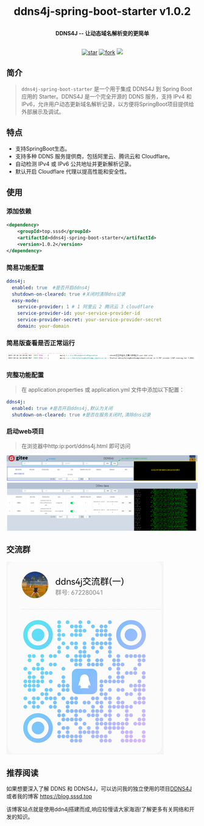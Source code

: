 <h1 align="center" style="margin: 30px 0 30px; font-weight: bold;">ddns4j-spring-boot-starter v1.0.2</h1>
<h4 align="center" style="margin: 30px 0 30px; font-weight: bold;">DDNS4J -- 让动态域名解析变的更简单</h4>

<p align="center">
<a href='https://gitee.com/Xsssd/ddns4j-spring-boot-starter/stargazers'><img src='https://gitee.com/Xsssd/ddns4j-spring-boot-starter/badge/star.svg?theme=dark' alt='star'></img></a>
<a href='https://gitee.com/Xsssd/ddns4j-spring-boot-starter/members'><img src='https://gitee.com/Xsssd/ddns4j-spring-boot-starter/badge/fork.svg?theme=dark' alt='fork'></img></a>
<a href='https://img.shields.io/badge/license-apache-blue'><img src='https://img.shields.io/badge/license-apache-blue'></img></a>
</p>

## 简介
>`ddns4j-spring-boot-starter` 是一个用于集成 DDNS4J 到 Spring Boot 应用的 Starter。DDNS4J 是一个完全开源的 DDNS 服务，支持 IPv4 和 IPv6，允许用户动态更新域名解析记录，以方便将SpringBoot项目提供给外部展示及调试。
## 特点
- 支持SpringBoot生态。
- 支持多种 DDNS 服务提供商，包括阿里云、腾讯云和 Cloudflare。
- 自动检测 IPv4 或 IPv6 公共地址并更新解析记录。
- 默认开启 Cloudflare 代理以提高性能和安全性。
## 使用
### 添加依赖
```xml
<dependency>
    <groupId>top.sssd</groupId>
    <artifactId>ddns4j-spring-boot-starter</artifactId>
    <version>1.0.2</version>
</dependency>
```
### 简易功能配置
```yaml
ddns4j:
  enabled: true  #是否开启ddns4j
  shutdown-on-cleared: true #关闭时清除dns记录
  easy-mode:
    service-provider: 1 # 1 阿里云 2 腾讯云 3 cloudflare
    service-provider-id: your-service-provider-id
    service-provider-secret: your-service-provider-secret
    domain: your-domain
```
### 简易版查看是否正常运行
![简易版查看是否正常运行](./doc/简易版配置正常启动.png "简易版查看是否正常运行")
### 完整功能配置
>在 application.properties 或 application.yml 文件中添加以下配置：
```yaml
ddns4j:
  enabled: true #是否开启ddns4j,默认为关闭
  shutdown-on-cleared: true #是否在服务关闭时,清除dns记录
```
### 启动web项目
>在浏览器中http:ip:port/ddns4j.html 即可访问

![ddns4j-功能区介绍](./doc/ddns4j-功能区介绍.png "ddns4j-功能区介绍")
![效果图](./doc/效果图.png "效果图")

## 交流群
![群二维码](./doc/ddns4j交流群(一)群二维码.png "QQ群二维码")

## 推荐阅读
如果想要深入了解 DDNS 和 DDNS4J，可以访问我的独立使用的项目[DDNS4J](https://github.com/Xsssd/ddns4j) 或者我的博客 https://blog.sssd.top

该博客站点就是使用ddn4j搭建而成,响应较慢请大家海涵!了解更多有关网络和开发的知识。